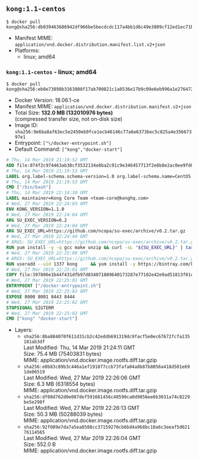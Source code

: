 ## `kong:1.1-centos`

```console
$ docker pull kong@sha256:db039463686942df966be5becdcdc117a4bb1d6c49e3809cf12ed1ec71bca9df
```

-	Manifest MIME: `application/vnd.docker.distribution.manifest.list.v2+json`
-	Platforms:
	-	linux; amd64

### `kong:1.1-centos` - linux; amd64

```console
$ docker pull kong@sha256:eb0e73898b3163808f17ab700821c1a8536e17b9c09e6eb996a1e2764729da6c
```

-	Docker Version: 18.06.1-ce
-	Manifest MIME: `application/vnd.docker.distribution.manifest.v2+json`
-	Total Size: **132.0 MB (132010976 bytes)**  
	(compressed transfer size, not on-disk size)
-	Image ID: `sha256:9e6ba8af63ec5e2450eb9fce1ecb46146c77a6e6373bec5c825a4e35667397e1`
-	Entrypoint: `["\/docker-entrypoint.sh"]`
-	Default Command: `["kong","docker-start"]`

```dockerfile
# Thu, 14 Mar 2019 21:19:52 GMT
ADD file:074f2c974463ab38cf3532134e8ba2c91c9e346457713f2e8b8e2ac0ee9fd83d in / 
# Thu, 14 Mar 2019 21:19:53 GMT
LABEL org.label-schema.schema-version=1.0 org.label-schema.name=CentOS Base Image org.label-schema.vendor=CentOS org.label-schema.license=GPLv2 org.label-schema.build-date=20190305
# Thu, 14 Mar 2019 21:19:53 GMT
CMD ["/bin/bash"]
# Thu, 14 Mar 2019 22:14:30 GMT
LABEL maintainer=Kong Core Team <team-core@konghq.com>
# Wed, 27 Mar 2019 22:24:03 GMT
ENV KONG_VERSION=1.1.0
# Wed, 27 Mar 2019 22:24:04 GMT
ARG SU_EXEC_VERSION=0.2
# Wed, 27 Mar 2019 22:24:04 GMT
ARG SU_EXEC_URL=https://github.com/ncopa/su-exec/archive/v0.2.tar.gz
# Wed, 27 Mar 2019 22:24:44 GMT
# ARGS: SU_EXEC_URL=https://github.com/ncopa/su-exec/archive/v0.2.tar.gz SU_EXEC_VERSION=0.2
RUN yum install -y -q gcc make unzip && curl -sL "${SU_EXEC_URL}" | tar -C /tmp -zxf - && make -C "/tmp/su-exec-${SU_EXEC_VERSION}" && cp "/tmp/su-exec-${SU_EXEC_VERSION}/su-exec" /usr/bin && rm -fr "/tmp/su-exec-${SU_EXEC_VERSION}" && yum autoremove -y -q gcc make && yum clean all -q && rm -fr /var/cache/yum/* /tmp/yum_save*.yumtx /root/.pki
# Wed, 27 Mar 2019 22:25:00 GMT
# ARGS: SU_EXEC_URL=https://github.com/ncopa/su-exec/archive/v0.2.tar.gz SU_EXEC_VERSION=0.2
RUN useradd --uid 1337 kong     && yum install -y https://bintray.com/kong/kong-rpm/download_file?file_path=centos/7/kong-$KONG_VERSION.el7.noarch.rpm     && yum clean all
# Wed, 27 Mar 2019 22:25:01 GMT
COPY file:397806e1b44f431dfb97d834071889640173287e77102e42e9ad51813f01cec4 in /docker-entrypoint.sh 
# Wed, 27 Mar 2019 22:25:01 GMT
ENTRYPOINT ["/docker-entrypoint.sh"]
# Wed, 27 Mar 2019 22:25:02 GMT
EXPOSE 8000 8001 8443 8444
# Wed, 27 Mar 2019 22:25:02 GMT
STOPSIGNAL SIGTERM
# Wed, 27 Mar 2019 22:25:02 GMT
CMD ["kong" "docker-start"]
```

-	Layers:
	-	`sha256:8ba884070f611d31cb2c42eddb691319dc9facf5e0ec67672fcfa135181ab3df`  
		Last Modified: Thu, 14 Mar 2019 21:24:11 GMT  
		Size: 75.4 MB (75403831 bytes)  
		MIME: application/vnd.docker.image.rootfs.diff.tar.gzip
	-	`sha256:e0b83c89b3c446a1ef191877ccb73fafa04a8b87b8056a418d501e691de06519`  
		Last Modified: Wed, 27 Mar 2019 22:26:06 GMT  
		Size: 6.3 MB (6318554 bytes)  
		MIME: application/vnd.docker.image.rootfs.diff.tar.gzip
	-	`sha256:df08d762d0e087def591681456c48590ca0d9856ee6b3031a74c8229be5e298f`  
		Last Modified: Wed, 27 Mar 2019 22:26:13 GMT  
		Size: 50.3 MB (50288039 bytes)  
		MIME: application/vnd.docker.image.rootfs.diff.tar.gzip
	-	`sha256:92f089e7da7a5ea8588cc37159270cb6bd4a968bc10a6c3eeaf5d02176114565`  
		Last Modified: Wed, 27 Mar 2019 22:26:04 GMT  
		Size: 552.0 B  
		MIME: application/vnd.docker.image.rootfs.diff.tar.gzip
